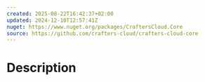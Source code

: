 ```yaml
---
created: 2025-08-22T16:42:37+02:00
updated: 2024-12-10T12:57:41Z
nuget: https://www.nuget.org/packages/CraftersCloud.Core
source: https://github.com/crafters-cloud/crafters-cloud-core
---
```

# Description